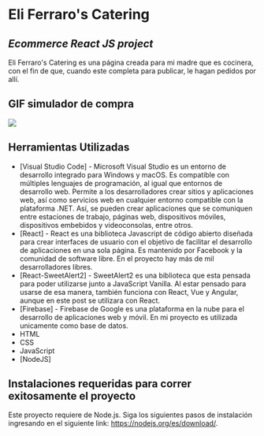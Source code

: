 # Eli Ferraro's Catering
## _Ecommerce React JS project_

Eli Ferraro's Catering es una página creada para mi madre que es cocinera, con el fin de que, cuando este completa para publicar, le hagan pedidos por allí. 

## GIF simulador de compra
![](https://github.com/CamilaFerraro/ecommerce_ferraro/blob/main/Proyecto%20Final%20React%20JS%20-%20Ferraro.gif)

## Herramientas Utilizadas
- [Visual Studio Code] - Microsoft Visual Studio es un entorno de desarrollo integrado para Windows y macOS. Es compatible con múltiples lenguajes de programación, al igual que entornos de desarrollo web. Permite a los desarrolladores crear sitios y aplicaciones web, así como servicios web en cualquier entorno compatible con la plataforma .NET. Así, se pueden crear aplicaciones que se comuniquen entre estaciones de trabajo, páginas web, dispositivos móviles, dispositivos embebidos y videoconsolas, entre otros.
- [React] - React es una biblioteca Javascript de código abierto diseñada para crear interfaces de usuario con el objetivo de facilitar el desarrollo de aplicaciones en una sola página. Es mantenido por Facebook y la comunidad de software libre. En el proyecto hay más de mil desarrolladores libres.
- [React-SweetAlert2] - SweetAlert2 es una biblioteca que esta pensada para poder utilizarse junto a JavaScript Vanilla. Al estar pensado para usarse de esa manera, también funciona con React, Vue y Angular, aunque en este post se utilizara con React.
- [Firebase] -  Firebase de Google es una plataforma en la nube para el desarrollo de aplicaciones web y móvil. En mi proyecto es utilizada unicamente como base de datos. 
- HTML
- CSS
- JavaScript
- [NodeJS]

## Instalaciones requeridas para correr exitosamente el proyecto
Este proyecto requiere de Node.js. Siga los siguientes pasos de instalación ingresando en el siguiente link: https://nodejs.org/es/download/.
